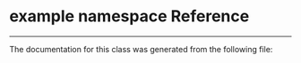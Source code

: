 # example namespace Reference
----------------------------------------
The documentation for this class was generated from the following file:
